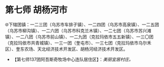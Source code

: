 # 第七师 胡杨河市  
🌐下辖团镇：一二三团（乌苏市车排子镇）、一二四团（乌苏市高泉镇）、一二五团（乌苏市柳沟镇）、一二六团（乌苏市科克兰木镇）、一二七团（乌苏市苏兴滩镇）、一二八团（乌苏市前山镇）、一二九团（克拉玛依市五五新镇）、一三〇团（克拉玛依市共青城镇）、一三一团（奎屯市）、一三七团（克拉玛依市乌尔禾区）、奎东农场、天北经济技术开发区、胡杨河经济技术开发区。  

* 【第七师137团阿吾斯奇牧场中心连队居住区】：*美丽宜居村庄。*  
